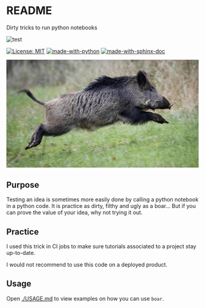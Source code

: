 # README

Dirty tricks to run python notebooks

![test](https://github.com/alexandreCameron/boar/workflows/test/badge.svg)

[![License: MIT](https://img.shields.io/badge/License-MIT-yellow.svg)](https://opensource.org/licenses/MIT)
[![made-with-python](https://img.shields.io/badge/Made%20with-Python-1f425f.svg)](https://www.python.org/)
[![made-with-sphinx-doc](https://img.shields.io/badge/Made%20with-Sphinx-1f425f.svg)](https://www.sphinx-doc.org/)

![boar](img/boar.jpg)

## Purpose

Testing an idea is sometimes more easily done by calling a python notebook in a python code.
It is practice as dirty, filthy and ugly as a boar...
But if you can prove the value of your idea, why not trying it out.

## Practice

I used this trick in CI jobs to make sure tutorials associated to a project stay up-to-date.

I would not recommend to use this code on a deployed product.

## Usage

Open [./USAGE.md](./USAGE.md) to view examples on how you can use `boar`.
